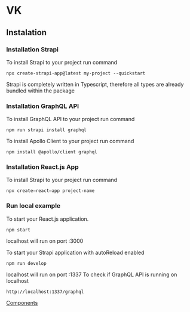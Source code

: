 # VK

## Instalation
### Installation Strapi

To install Strapi to your project run command

```
npx create-strapi-app@latest my-project --quickstart
```

Strapi is completely written in Typescript, therefore all types are already bundled within the package

### Installation GraphQL API

To install GraphQL API to your project run command

```
npm run strapi install graphql 
```
To install Apollo Client to your project run command

```
npm install @apollo/client graphql
```
### Installation React.js App

To install Strapi to your project run command

```
npx create—react—app project-name
```

### Run local example
To start your React.js application.
```
npm start
```
localhost will run on port :3000

To start your Strapi application with autoReload enabled
```
npm run develop
```
localhost will run on port :1337
To check if GraphQL API is running on localhost
```
http://localhost:1337/graphql
```

[Components](https://vkoutsky.github.io/vk/components)